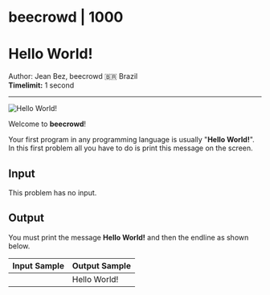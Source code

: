 # beecrowd | 1000

# Hello World!

Author: Jean Bez, beecrowd 🇧🇷 Brazil  
**Timelimit:** 1 second

---

![Hello World!](https://resources.beecrowd.com/gallery/images/problems/UOJ_1000.png)

Welcome to **beecrowd**!

Your first program in any programming language is usually "**Hello World!**". In this first problem all you have to do is print this message on the screen.

## Input

This problem has no input.

## Output

You must print the message **Hello World!** and then the endline as shown below.

| Input Sample | Output Sample |
|--------------|---------------|
|              | Hello World!  |